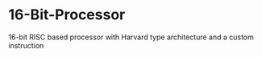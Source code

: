 # 16-Bit-Processor
16-bit RISC based processor with Harvard type architecture and a custom instruction
